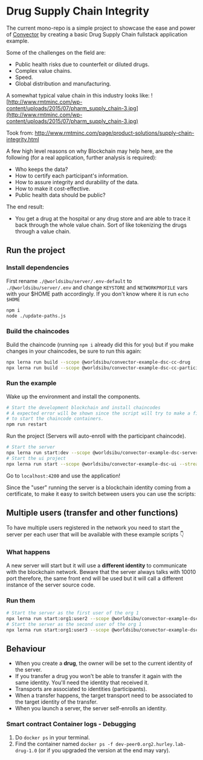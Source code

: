 # Drug Supply Chain Integrity

The current mono-repo is a simple project to showcase the ease and power of [Convector](https://worldsibu.tech/convector) by creating a basic Drug Supply Chain fullstack application example.

Some of the challenges on the field are:

* Public health risks due to counterfeit or diluted drugs.
* Complex value chains.
* Speed.
* Global distribution and manufacturing.

A somewhat typical value chain in this industry looks like:
![http://www.rmtminc.com/wp-content/uploads/2015/07/pharm_supply_chain-3.jpg](http://www.rmtminc.com/wp-content/uploads/2015/07/pharm_supply_chain-3.jpg)

Took from: http://www.rmtminc.com/page/product-solutions/supply-chain-integrity.html

A few high level reasons on why Blockchain may help here, are the following (for a real application, further analysis is required):

* Who keeps the data?
* How to certify each participant's information.
* How to assure integrity and durability of the data.
* How to make it cost-effective.
* Public health data should be public?

The end result:

* You get a drug at the hospital or any drug store and are able to trace it back through the whole value chain. Sort of like tokenizing the drugs through a value chain.

## Run the project

### Install dependencies

First rename `./@worldsibu/server/.env-default` to `./@worldsibu/server/.env` and change `KEYSTORE` and `NETWORKPROFILE` vars with your $HOME path accordingly. If you don't know where it is run `echo $HOME`

```bash
npm i
node ./update-paths.js
```

### Build the chaincodes

Build the chaincode (running `npm i` already did this for you) but if you make changes in your chaincodes, be sure to run this again:

```bash
npx lerna run build --scope @worldsibu/convector-example-dsc-cc-drug
npx lerna run build --scope @worldsibu/convector-example-dsc-cc-participant
```

### Run the example

Wake up the environment and install the components.

```bash
# Start the development blockchain and install chaincodes
# A expected error will be shown since the script will try to make a first call
# to start the chaincode containers.
npm run restart
```

Run the project (Servers will auto-enroll with the participant chaincode).

```bash
# Start the server
npx lerna run start:dev --scope @worldsibu/convector-example-dsc-server --stream
# Start the ui project
npx lerna run start --scope @worldsibu/convector-example-dsc-ui --stream
```

Go to `localhost:4200` and use the application!

Since the "user" running the server is a blockchain identity coming from a certificate, to make it easy to switch between users you can use the scripts:

## Multiple users (transfer and other functions)

To have multiple users registered in the network you need to start the server per each user that will be available with these example scripts 👇

### What happens

A new server will start but it will use a **different identity** to communicate with the blockchain network. Beware that the server always talks with 10010 port therefore, the same front end will be used but it will call a different instance of the server source code. 

### Run them

```bash
# Start the server as the first user of the org 1
npx lerna run start:org1:user2 --scope @worldsibu/convector-example-dsc-server --stream
# Start the server as the second user of the org 1
npx lerna run start:org1:user3 --scope @worldsibu/convector-example-dsc-server --stream
```

## Behaviour

* When you create a **drug**, the owner will be set to the current identity of the server.
* If you transfer a drug you won't be able to transfer it again with the same identity. You'll need the identity that received it.
* Transports are associated to identities (participants).
* When a transfer happens, the target transport need to be associated to the target identity of the transfer.
* When you launch a server, the server self-enrolls an identity.

### Smart contract Container logs - Debugging

1. Do `docker ps` in your terminal.
2. Find the container named `docker ps -f dev-peer0.org2.hurley.lab-drug-1.0` (or if you upgraded the version at the end may vary).
